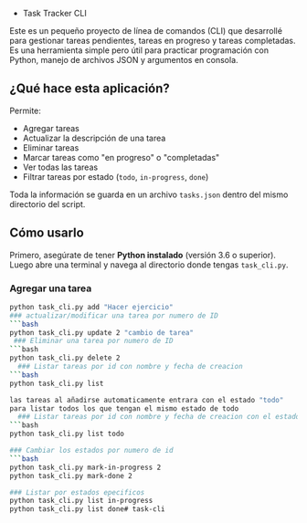 - Task Tracker CLI

Este es un pequeño proyecto de línea de comandos (CLI) que desarrollé para gestionar tareas pendientes, tareas en progreso y tareas completadas. Es una herramienta simple pero útil para practicar programación con Python, manejo de archivos JSON y argumentos en consola.

##  ¿Qué hace esta aplicación?

Permite:

- Agregar tareas
- Actualizar la descripción de una tarea
- Eliminar tareas
- Marcar tareas como "en progreso" o "completadas"
- Ver todas las tareas
- Filtrar tareas por estado (`todo`, `in-progress`, `done`)

Toda la información se guarda en un archivo `tasks.json` dentro del mismo directorio del script.
## Cómo usarlo

Primero, asegúrate de tener **Python instalado** (versión 3.6 o superior). Luego abre una terminal y navega al directorio donde tengas `task_cli.py`.

### Agregar una tarea
```bash
python task_cli.py add "Hacer ejercicio"
### actualizar/modificar una tarea por numero de ID
```bash
python task_cli.py update 2 "cambio de tarea"
 ### Eliminar una tarea por numero de ID
```bash
python task_cli.py delete 2
  ### Listar tareas por id con nombre y fecha de creacion
```bash
python task_cli.py list 

las tareas al añadirse automaticamente entrara con el estado "todo"
para listar todos los que tengan el mismo estado de todo
  ### Listar tareas por id con nombre y fecha de creacion con el estado Todo
```bash
python task_cli.py list todo

### Cambiar los estados por numero de id 
```bash
python task_cli.py mark-in-progress 2
python task_cli.py mark-done 2

### Listar por estados epecificos 
python task_cli.py list in-progress
python task_cli.py list done# task-cli

